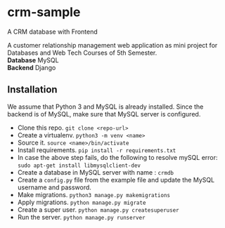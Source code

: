 # crm-sample
A CRM database with Frontend  

A customer relationship management web application as mini project for Databases and Web Tech Courses of 5th Semester.  
**Database**  MySQL  
**Backend**   Django  

## Installation

We assume that Python 3 and MySQL is already installed.
Since the backend is of MySQL, make sure that MySQL server 
is configured.

- Clone this repo. `git clone <repo-url>`
- Create a virtualenv. `python3 -m venv <name>`
- Source it. `source <name>/bin/activate`
- Install requirements. `pip install -r requirements.txt`
- In case the above step fails, do the following to resolve
mySQL error: `sudo apt-get install libmysqlclient-dev`
- Create a database in MySQL server with name : `crmdb`
- Create a `config.py` file from the example file and update the
MySQL username and password.
- Make migrations. `python3 manage.py makemigrations`
- Apply migrations. `python manage.py migrate`
- Create a super user. `python manage.py createsuperuser`
- Run the server. `python manage.py runserver`